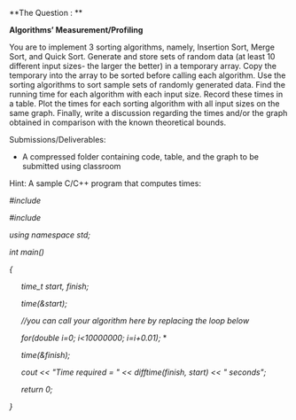 **The Question : **

**Algorithms’ Measurement/Profiling**

You are to implement 3 sorting algorithms, namely, Insertion Sort, Merge Sort, and Quick Sort. Generate and store sets of random data (at least 10 different input sizes- the larger the better) in a temporary array. Copy the temporary into the array to be sorted before calling each algorithm. Use the sorting algorithms to sort sample sets of randomly generated data. Find the running time for each algorithm with each input size. Record these times in a table. Plot the times for each sorting algorithm with all input sizes on the same graph. Finally, write a discussion regarding the times and/or the graph obtained in comparison with the known theoretical bounds.

Submissions/Deliverables:

- A compressed folder containing code, table, and the graph to be submitted using classroom

Hint: A sample C/C++ program that computes times:

*#include <iostream>*

*#include <ctime>*

*using namespace std;*

*int main()*

*{*

`	`*time\_t start, finish;*

`	`*time(&start);*

`	`*//you can call your algorithm here by replacing the loop below*

`	`*for(double i=0; i<10000000; i=i+0.01);*
\*


`	`*time(&finish);*

`	`*cout << "Time required = " << difftime(finish, start) << " seconds";*

`	`*return 0;*

*}*


